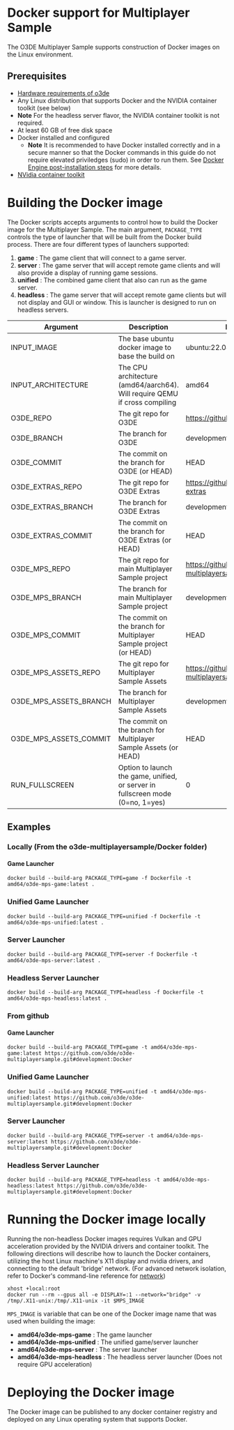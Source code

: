 # Docker support for Multiplayer Sample

The O3DE Multiplayer Sample supports construction of Docker images on the Linux environment. 

## Prerequisites

* [Hardware requirements of o3de](https://www.o3de.org/docs/welcome-guide/requirements/)
* Any Linux distribution that supports Docker and the NVIDIA container toolkit (see below)
 * **Note** For the headless server flavor, the NVIDIA container toolkit is not required.
* At least 60 GB of free disk space
* Docker installed and configured
  * **Note** It is recommended to have Docker installed correctly and in a secure manner so that the Docker commands in this guide do not require elevated priviledges (sudo) in order to run them. See [Docker Engine post-installation steps](https://docs.docker.com/engine/install/linux-postinstall/) for more details.
* [NVidia container toolkit](https://docs.nvidia.com/datacenter/cloud-native/container-toolkit/install-guide.html#docker)

# Building the Docker image
The Docker scripts accepts arguments to control how to build the Docker image for the Multiplayer Sample. The main argument, `PACKAGE_TYPE` controls the type of launcher that will be built from the Docker build process. There are four different types of launchers supported:

1. **game** : The game client that will connect to a game server.
2. **server** : The game server that will accept remote game clients and will also provide a display of running game sessions. 
3. **unified** : The combined game client that also can run as the game server.
4. **headless** : The game server that will accept remote game clients but will not display and GUI or window. This is launcher is designed to run on headless servers.



| Argument                | Description                                                                | Default     
|-------------------------|----------------------------------------------------------------------------|-------------
| INPUT_IMAGE             | The base ubuntu docker image to base the build on                          | ubuntu:22.04
| INPUT_ARCHITECTURE      | The CPU architecture (amd64/aarch64). Will require QEMU if cross compiling | amd64
| O3DE_REPO               | The git repo for O3DE                                                      | https://github.com/o3de/o3de
| O3DE_BRANCH             | The branch for O3DE                                                        | development
| O3DE_COMMIT             | The commit on the branch for O3DE (or HEAD)                                | HEAD
| O3DE_EXTRAS_REPO        | The git repo for O3DE Extras                                               | https://github.com/o3de/o3de-extras
| O3DE_EXTRAS_BRANCH      | The branch for O3DE Extras                                                 | development
| O3DE_EXTRAS_COMMIT      | The commit on the branch for O3DE Extras (or HEAD)                         | HEAD
| O3DE_MPS_REPO           | The git repo for main Multiplayer Sample project                           | https://github.com/o3de/o3de-multiplayersample
| O3DE_MPS_BRANCH         | The branch for main Multiplayer Sample project                             | development
| O3DE_MPS_COMMIT         | The commit on the branch for Multiplayer Sample project (or HEAD)          | HEAD
| O3DE_MPS_ASSETS_REPO    | The git repo for Multiplayer Sample Assets                                 | https://github.com/o3de/o3de-multiplayersample-assets
| O3DE_MPS_ASSETS_BRANCH  | The branch for Multiplayer Sample Assets                                   | development
| O3DE_MPS_ASSETS_COMMIT  | The commit on the branch for Multiplayer Sample Assets (or HEAD)           | HEAD
| RUN_FULLSCREEN          | Option to launch the game, unified, or server in fullscreen mode (0=no, 1=yes) | 0


## Examples

### Locally (From the o3de-multiplayersample/Docker folder)

#### Game Launcher
```
docker build --build-arg PACKAGE_TYPE=game -f Dockerfile -t amd64/o3de-mps-game:latest .
```

### Unified Game Launcher
```
docker build --build-arg PACKAGE_TYPE=unified -f Dockerfile -t amd64/o3de-mps-unified:latest .
```

### Server Launcher
```
docker build --build-arg PACKAGE_TYPE=server -f Dockerfile -t amd64/o3de-mps-server:latest .
```

### Headless Server Launcher
```
docker build --build-arg PACKAGE_TYPE=headless -f Dockerfile -t amd64/o3de-mps-headless:latest .
```

### From github

#### Game Launcher

```
docker build --build-arg PACKAGE_TYPE=game -t amd64/o3de-mps-game:latest https://github.com/o3de/o3de-multiplayersample.git#development:Docker
```

### Unified Game Launcher
```
docker build --build-arg PACKAGE_TYPE=unified -t amd64/o3de-mps-unified:latest https://github.com/o3de/o3de-multiplayersample.git#development:Docker
```

### Server Launcher
```
docker build --build-arg PACKAGE_TYPE=server -t amd64/o3de-mps-server:latest https://github.com/o3de/o3de-multiplayersample.git#development:Docker
```

### Headless Server Launcher
```
docker build --build-arg PACKAGE_TYPE=headless -t amd64/o3de-mps-headless:latest https://github.com/o3de/o3de-multiplayersample.git#development:Docker
```


# Running the Docker image locally
Running the non-headless Docker images requires Vulkan and GPU acceleration provided by the NVIDIA drivers and container toolkit. The following directions will describe how to launch the Docker containers, utilizing the host Linux machine's X11 display and nvidia drivers, and connecting to the default 'bridge' network. (For advanced network isolation, refer to Docker's command-line reference for [network](https://docs.docker.com/reference/cli/docker/container/run/#network))

```
xhost +local:root
docker run --rm --gpus all -e DISPLAY=:1 --network="bridge" -v /tmp/.X11-unix:/tmp/.X11-unix -it $MPS_IMAGE
```
`MPS_IMAGE` is variable that can be one of the Docker image name that was used when building the image:
* **amd64/o3de-mps-game** : The game launcher
* **amd64/o3de-mps-unified** : The unified game/server launcher
* **amd64/o3de-mps-server** : The server launcher
* **amd64/o3de-mps-headless** : The headless server launcher (Does not require GPU acceleration)


# Deploying the Docker image
The Docker image can be published to any docker container registry and deployed on any Linux operating system that supports Docker.


